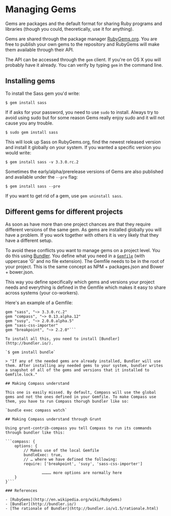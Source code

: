 # Managing Gems

Gems are packages and the default format for sharing Ruby programs and libraries (though you could, theoretically, use it for anything).

Gems are shared through the package manager [RubyGems.org](http://rubygems.org). You are free to publish your own gems to the repository and RubyGems will make them available through their API.

The API can be accessed through the `gem` client. If you're on OS X you will probably have it already. You can verify by typing `gem` in the command line.

## Installing gems

To install the Sass gem you'd write:

`$ gem install sass`

If if asks for your password, you need to use `sudo` to install. Always try to avoid using sudo but for some reason Gems really enjoy sudo and it will not cause you any trouble.

`$ sudo gem install sass`

This will look up Sass on RubyGems.org, find the newest released version and install it globally on your system. If you wanted a specific version you would write:

`$ gem install sass -v 3.3.0.rc.2`

Sometimes the early/alpha/prerelease versions of Gems are also published and available under the `--pre` flag:

`$ gem install sass --pre`

If you want to get rid of a gem, use `gem uninstall sass`.

## Different gems for different projects

As soon as have more than one project chances are that they require different versions of the same gem. As gems are installed globally you will have a problem. If you work together with others it is very likely that they have a different setup.

To avoid these conflicts you want to manage gems on a project level. You do this using [Bundler](http://bundler.io/). You define what you need in a [`Gemfile`](http://bundler.io/v1.3/gemfile.html) (with uppercase 'G' and no file extension). The Gemfile needs to be in the root of your project. This is the same concept as NPM + packages.json and Bower + bower.json. 

This way you define specifically which gems and versions your project needs and everything is defined in the Gemfile which makes it easy to share across systems (your co-workers).

Here's an example of a Gemfile:

```source 'http://rubygems.org'
gem "sass", "~> 3.3.0.rc.2"
gem "compass", "~> 0.13.alpha.12"
gem "susy", "~> 2.0.0.alpha.5"
gem "sass-css-importer"
gem "breakpoint", "~> 2.2.0"```

To install all this, you need to install [Bundler](http://bundler.io/).

`$ gem install bundle`

> "If any of the needed gems are already installed, Bundler will use them. After installing any needed gems to your system, bundler writes a snapshot of all of the gems and versions that it installed to Gemfile.lock."

## Making Compass understand

This one is easily missed. By default, Compass will use the global gems and not the ones defined in your Gemfile. To make Compass use them, you have to run Compass thorugh bundler like so:
 
`bundle exec compass watch`

## Making Compass understand through Grunt

Using grunt-contrib-compass you tell Compass to run its commands through bundler like this:

```compass: {
    options: {
        // Makes use of the local Gemfile
        bundleExec: true,
        // … where we have defined the following:
        require: ['breakpoint', 'susy', 'sass-css-importer']
				
				………… more options are normally here
    }
}```

### References

- [RubyGems](http://en.wikipedia.org/wiki/RubyGems)
- [Bundler](http://bundler.io/)
- [The rationale of Bundler](http://bundler.io/v1.5/rationale.html)
